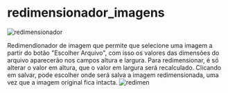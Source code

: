 # redimensionador_imagens
![redimensionador](https://user-images.githubusercontent.com/89522884/184005140-16212019-7044-404b-814e-39d61144d844.png)

Redimendionador de imagem que permite que selecione uma imagem a partir do botão "Escolher Arquivo", com isso os valores das dimensões do arquivo aparecerão nos campos altura e largura. Para redimensionar, é só alterar o valor em altura, que o valor em largura será recalculado. Clicando em salvar, pode escolher onde será salva a imagem redimensionada, uma vez que a imagem original fica intacta.
![redimen](https://user-images.githubusercontent.com/89522884/184006696-391aa820-03c5-4e0f-a08b-0fa0dc57908e.png)
